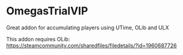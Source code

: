 # OmegasTrialVIP
Great addon for accumulating players using UTime, OLib and ULX

This addon requires OLib: https://steamcommunity.com/sharedfiles/filedetails/?id=1960687726
